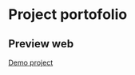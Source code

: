 # Project portofolio

## Preview web 
 [Demo project](file:///C:/Users/MUGA_1/Documents/GitHub/portofolio_akbarkurnia/portofolio/portofolio.html)

